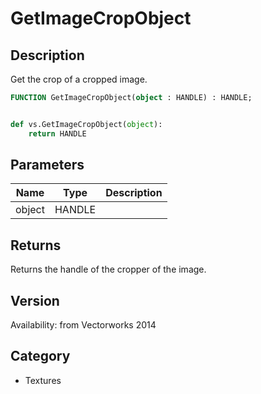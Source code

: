 # GetImageCropObject

## Description
Get the crop of a cropped image.

```pascal
FUNCTION GetImageCropObject(object : HANDLE) : HANDLE;
```

```python

def vs.GetImageCropObject(object):
    return HANDLE
```

## Parameters
|Name|Type|Description|
|---|---|---|
|object|HANDLE||

## Returns
Returns the handle of the cropper of the image.

## Version
Availability: from Vectorworks 2014
## Category
* Textures

